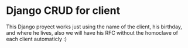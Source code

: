 # Django CRUD for client
This Django proyect works just using the name of the client, his birthday, and where he lives, also we will have his RFC without the homoclave of each client automaticly :)
